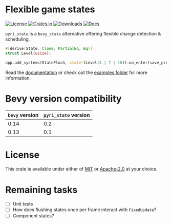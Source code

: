 # Flexible game states

[![License](https://img.shields.io/badge/license-MIT%2FApache-blue.svg)](https://github.com/benfrankel/pyri_state)
[![Crates.io](https://img.shields.io/crates/v/pyri_state.svg)](https://crates.io/crates/pyri_state)
[![Downloads](https://img.shields.io/crates/d/pyri_state.svg)](https://crates.io/crates/pyri_state)
[![Docs](https://docs.rs/pyri_state/badge.svg)](https://docs.rs/pyri_state/latest/pyri_state/)

`pyri_state` is a `bevy_state` alternative offering flexible change detection & scheduling.

```rust
#[derive(State, Clone, PartialEq, Eq)]
struct Level(usize);

app.add_systems(StateFlush, state!(Level(4 | 7 | 10)).on_enter(save_progress));
```

Read the [documentation](https://docs.rs/pyri_state/latest/pyri_state) or check out the [examples folder](/examples/) for more information.

# Bevy version compatibility

| `bevy` version | `pyri_state` version |
| -------------- | -------------------- |
| 0.14           | 0.2                  |
| 0.13           | 0.1                  |

# License

This crate is available under either of [MIT](LICENSE-MIT) or [Apache-2.0](LICENSE-Apache-2.0) at your choice.

# Remaining tasks

- [ ] Unit tests
- [ ] How does flushing states once per frame interact with `FixedUpdate`?
- [ ] Component states?
